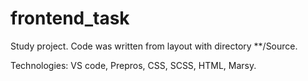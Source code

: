 # frontend_task

Study project. Code was written from layout with directory  **/Source.

Technologies: VS code, Prepros, CSS, SCSS, HTML, Marsy.
